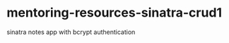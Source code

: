 mentoring-resources-sinatra-crud1
=================================

sinatra notes app with bcrypt authentication
